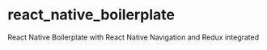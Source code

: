 # react_native_boilerplate
React Native Boilerplate with React Native Navigation and Redux integrated

